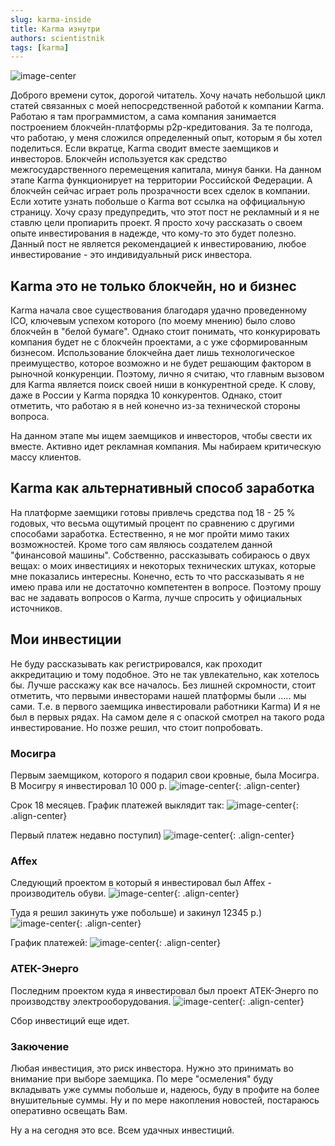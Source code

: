 ```yaml
---
slug: karma-inside
title: Karma изнутри
authors: scientistnik
tags: [karma]
---
```


![image-center](/img/karma-logo.png)

Доброго времени суток, дорогой читатель.
Хочу начать небольшой цикл статей связанных с моей непосредственной работой к компании Karma. Работаю я там программистом, а сама компания занимается построением блокчейн-платформы p2p-кредитования.<!--truncate--> За те полгода, что работаю, у меня сложился определенный опыт, которым я бы хотел поделиться. Если вкратце, Karma сводит вместе заемщиков и инвесторов. Блокчейн используется как средство межгосударственного перемещения капитала, минуя банки. На данном этапе Karma функционирует на территории Российской Федерации. А блокчейн сейчас играет роль прозрачности всех сделок в компании. Если хотите узнать побольше о Karma вот ссылка на оффициальную страницу.
Хочу сразу предупредить, что этот пост не рекламный и я не ставлю цели пропиарить проект. Я просто хочу рассказать о своем опыте инвестирования в надежде, что кому-то это будет полезно. Данный пост не является рекомендацией к инвестированию, любое инвестирование - это индивидуальный риск инвестора.

## Karma это не только блокчейн, но и бизнес

Karma начала свое существования благодаря удачно проведенному ICO, ключевым успехом которого (по моему мнению) было слово блокчейн в "белой бумаге". Однако стоит понимать, что конкурировать компания будет не с блокчейн проектами, а с уже сформированным бизнесом. Использование блокчейна дает лишь технологическое преимущество, которое возможно и не будет решающим фактором в рыночной конкуренции. Поэтому, лично я считаю, что главным вызовом для Karma является поиск своей ниши в конкурентной среде. К слову, даже в России у Karma порядка 10 конкурентов. Однако, стоит отметить, что работаю я в ней конечно из-за технической стороны вопроса.

На данном этапе мы ищем заемщиков и инвесторов, чтобы свести их вместе. Активно идет рекламная компания. Мы набираем критическую массу клиентов.

## Karma как альтернативный способ заработка

На платформе заемщики готовы привлечь средства под 18 - 25 % годовых, что весьма ощутимый процент по сравнению с другими способами заработка. Естественно, я не мог пройти мимо таких возможностей. Кроме того сам являюсь создателем данной "финансовой машины". Собственно, рассказывать собираюсь о двух вещах: о моих инвестициях и некоторых технических штуках, которые мне показались интересны. Конечно, есть то что рассказывать я не имею права или не достаточно компетентен в вопросе. Поэтому прошу вас не задавать вопросов о Karma, лучше спросить у официальных источников.

## Мои инвестиции

Не буду рассказывать как регистрировался, как проходит аккредитацию и тому подобное. Это не так увлекательно, как хотелось бы. Лучше расскажу как все началось. Без лишней скромности, стоит отметить, что первыми инвесторами нашей платформы были ..... мы сами. Т.е. в первого заемщика инвестировали работники Karma) И я не был в первых рядах. На самом деле я с опаской смотрел на такого рода инвестирование. Но позже решил, что стоит попробовать.

### Мосигра

Первым заемщиком, которого я подарил свои кровные, была Мосигра. В Мосигру я инвестировал 10 000 р.
![image-center](/img/mosigra-loan.png){: .align-center}

Срок 18 месяцев. График платежей выклядит так:
![image-center](/img/mosigra-scheduler.png){: .align-center}

Первый платеж недавно поступил)
![image-center](/img/mosigra-repayment.jpeg){: .align-center}

### Affex

Следующий проектом в который я инвестировал был Affex - производитель обуви.
![image-center](/img/affex-loan.png){: .align-center}

Туда я решил закинуть уже побольше) и закинул 12345 р.)
![image-center](/img/affex-amount.png){: .align-center}

График платежей:
![image-center](/img/affex-scheduler.png){: .align-center}

### АТЕК-Энерго

Последним проектом куда я инвестировал был проект АТЕК-Энерго по производству электрооборудования.
![image-center](/img/atec-loan.png){: .align-center}

Сбор инвестиций еще идет.

### Закючение

Любая инвестиция, это риск инвестора. Нужно это принимать во внимание при выборе заемщика. По мере "осмеления" буду вкладывать уже суммы побольше и, надеюсь, буду в профите на более внушительные суммы. Ну и по мере накопления новостей, постараюсь оперативно освещать Вам.

Ну а на сегодня это все. Всем удачных инвестиций.

